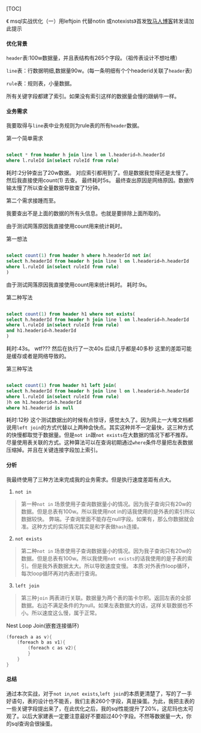 
[TOC]

《 msql实战优化（一）用leftjoin 代替notin 或notexists》首发[牧马人博客](http://www.luckyhe.com/post/85.html)转发请加此提示

#### 优化背景

`header`表:100w数据量，并且表结构有265个字段。（祖传表设计不想吐槽）

`line`表：行数据明细,数据量90w。(每一条明细有个个headerid关联了`header`表)

`rule`表：规则表，小量数据。

所有关键字段都建了索引。如果没有索引这样的数据量会慢的跟蜗牛一样。

#### 业务需求

我要取得与`line`表中业务规则为rule表的所有`header`数据。

第一个简单需求
```sql

select * from header h join line l on l.headerid=h.headerId
where l.ruleId in(select ruleId from rule) 

```
耗时:2分钟查出了20w数据。
对应索引都用到了。但是数据我觉得还是太慢了。
然后我直接使用count(1) 去查。
最终耗时5s。
最终查出原因是网络原因。数据传输太慢了所以查全量数据导致查了1分钟。

第二个需求接踵而至。

我要查出不是上面的数据的所有头信息。也就是要排除上面所取的。

由于测试网落原因我直接使用count用来统计耗时。

第一想法
```sql

select count(1) from header h where h.headerId not in(
select h.headerId from header h join line l on l.headerid=h.headerId
where l.ruleId in(select ruleId from rule)
)

```
由于测试网落原因我直接使用count用来统计耗时。
耗时:9s。


第二种写法
```sql

select count(1) from header h1 where not exists(
select h.headerId from header h join line l on l.headerid=h.headerId
where l.ruleId in(select ruleId from rule)
and h1.headerid=h.headerId
)

```
耗时:43s。
wtf???
然后在执行了一次40s
后续几乎都是40多秒
这里的差距可能是缓存或者是网络导致的。


第三种写法

```sql

select count(1) from header h1 left join(
select h.headerId from header h join line l on l.headerid=h.headerId
where l.ruleId in(select ruleId from rule)
)h on h1.headerid=h.headerId
where h1.headerid is null

```
耗时:12秒
这个测试数据出的时候有点惊讶，感觉太久了。因为网上一大堆文档都说用`left join`的方式代替以上两种会快点。其实这种并不一定最快，这三种方式的快慢都取觉于数据量。但是`not in`跟`not exists`在大数据的情况下都不推荐。尽量使用表关联的方式。这种算法可以在查询初期通过`where`条件尽量把左表数据压缩掉。并且在关键连接字段加上索引。


#### 分析

我最终使用了三种方法来完成我的业务需求。但是执行速度差距有点大。


1. `not in`
>第一种`not in` 场景使用子查询数据量小的情况。因为我子查询只有20w的数据。但是总表有100w。所以我使用not in的话我使用的是外表的索引所以数据较快。
弊端。子查询里面不能存在null字段。如果有，那么你数据就会准。这种方式的实际情况其实是和字表做`hash`连接。

2. `not exists`
>第二种`not in` 场景使用子查询数据量小的情况。因为我子查询只有20w的数据。但是总表有100w。所以我使用`not exists`的话我使用的是子表的索引。但是我外表数据太大。所以导致速度变慢。
本质:对外表作loop循环，每次loop循环再对内表进行查询。

3. `left join`
>第三种`join` 两表进行关联。数据量为两个表的笛卡尔积。返回左表的全部数据。右边不满足条件的为null。如果左表数据大的话，这样关联数据也不小。所以速度这么慢，属于正常。

Nest Loop Join(嵌套连接循环)
```java
(foreach a as v){
	(foreach b as v1){
		(foreach c as v2){
		}
	}
}
```

#### 总结

通过本次实战，对于`not in`,`not exists`,`left join`的本质更清楚了，写的了一手好语句，表的设计也不能丢，我们主表260个字段，真是操蛋。为此，我把主表的一些关键字段提出来了，在此优化之后，我的sql性能提升了20%，这尼玛也太可观了。以后大家建表一定要注意最好不要超过40个字段。不然等数据量一大，你的sql查询会很操蛋。



